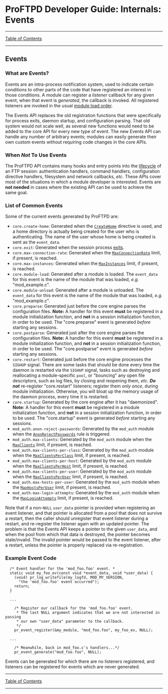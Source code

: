 # ProFTPD Developer Guide: Internals: Events

---

[Table of Contents](../toc.md)

---

## Events

### What are Events?

Events are an intra-process notification system, used to indicate certain
conditions to other parts of the code that have registered an interest in
those conditions.  A module can register a _listener_ callback for any given
event; when that event is _generated_, the callback is invoked.  All
registered listeners are invoked in the usual [module load order](order.md).

The Events API replaces the old registration functions that were specifically
for process exits, daemon startup, and configuration parsing.  That old system
would not scale well, as several new functions would need to be added to the
core API for every new type of event.  The new Events API can handle any
number of arbitrary events; modules can easily generate their own custom
events without requiring code changes in the core APIs.

### When *Not* To Use Events

The ProFTPD API contains many hooks and entry points into the
[lifecycle](lifecycle.md) of an FTP session: authentication handlers, command
handlers, configuration directive handlers, filesystem and network callbacks,
_etc_.  These APIs cover most of the situations in which a module developer is
interested.  Events are **not needed** in cases where the existing API can be
used to achieve the same goal.

### List of Common Events

Some of the current events generated by ProFTPD are:

* `core.create-home`: Generated when the
   [`CreateHome`](http://www.proftpd.org/docs/modules/mod_auth.html#CreateHome)
   directive is used, and a home directory is actually being created for the
   user who is authenticating.  The name of the user whose home is being
   created is sent as the `event_data`.
* `core.exit`: Generated when the session process [exits](exits.md).
* `core.max-connection-rate`: Generated when the [`MaxConnectionRate`](http://www.proftpd.org/docs/modules/mod_core.html#MaxConnectionRate)
  limit, if present, is reached.
* `core.max-instances`: Generated when the [`MaxInstances`](http://www.proftpd.org/docs/modules/mod_core.html#MaxInstances)
  limit, if present, is reached.
* `core.module-load`: Generated after a module is loaded.  The `event_data`
  for this event is the name of the module that was loaded, _e.g._
  "mod_example.c".
* `core.module-unload`: Generated after a module is unloaded.  The `event_data`
  for this event is the name of the module that was loaded, _e.g._
  "mod_example.c".
* `core.preparse`: Generated just before the core engine parses the
  configuration files.  **Note:** A handler for this event **must** be
  registered in a module initialization function, and **not** in a session
  initialization function, in order to be used.  The "core.preparse" event is
  generated _before_ starting any sessions.
* `core.postparse`: Generated just after the core engine parses the
  configuration files.  **Note:** A handler for this event **must** be
  registered in a module initialization function, and **not** in a session
  initialization function, in order to be used.  The "core.postparse" event is
  generated _before_ starting any sessions.
* `core.restart`: Generated just before the core engine processes the
  `SIGHUP` signal.  There are some tasks that should be done every time the
  daemon is restarted via the `SIGHUP` signal, tasks such as destroying and
  reallocating a module-specific `pool`, or "bouncing" any open file
  descriptors, such as log files, by closing and reopening them, _etc_.
   _**Do not**_ re-register "core.restart" listeners; register them _only once_,
  during module initialization.  Otherwise, you will bloat up the memory usage
  of the daemon process, every time it is restarted.
* `core.startup`: Generated by the core engine after it has "daemonized".
  **Note:** A handler for this event **must** be registered in a module
  initialization function, and **not** in a session initialization function,
  in order to be used.  The "core.startup" event is generated _before_ starting
  any sessions.
* `mod_auth.anon-reject-passwords`: Generated by the `mod_auth` module when
  the [`AnonRejectPasswords`](http://www.proftpd.org/docs/modules/mod_auth.html#AnonRejectPasswords) rule is triggered.
* `mod_auth.max-clients`: Generated by the `mod_auth` module when the
  [`MaxClients`](http://www.proftpd.org/docs/modules/mod_auth.html#MaxClients)
  limit, if present, is reached.
* `mod_auth.max-clients-per-class`: Generated by the `mod_auth` module when the
  [`MaxClientsPerClass`](http://www.proftpd.org/docs/modules/mod_auth.html#MaxClientsPerClass)
  limit, if present, is reached.
* `mod_auth.max-clients-per-host`: Generated by the `mod_auth` module when the
  [`MaxClientsPerHost`](http://www.proftpd.org/docs/modules/mod_auth.html#MaxClientsPerHost)
  limit, if present, is reached.
* `mod_auth.max-clients-per-user`: Generated by the `mod_auth` module when the
  [`MaxClientsPerUser`](http://www.proftpd.org/docs/modules/mod_auth.html#MaxClientsPerUser)
  limit, if present, is reached.
* `mod_auth.max-hosts-per-user`: Generated by the `mod_auth` module when the
  [`MaxHostsPerUser`](http://www.proftpd.org/docs/modules/mod_auth.html#MaxHostsPerUser)
  limit, if present, is reached.
* `mod_auth.max-login-attempts`: Generated by the `mod_auth` module when the
  [`MaxLoginAttempts`](http://www.proftpd.org/docs/modules/mod_auth.html#MaxLoginAttempts)
  limit, if present, is reached.

Note that if a non-`NULL` `user_data` pointer is provided when registering an
event listener, and that pointer is allocated from a pool that does not
survive a restart, then the caller should unregister that event listener
during a restart, and re-register the listener again with an updated pointer.
The problem is that the Events API keeps a pointer to the given `user_data`,
and when the pool from which that data is destroyed, the pointer becomes
stale/invalid.  The invalid pointer would be passed to the event listener,
after a restart, unless the pointer is properly replaced via re-registration.

### Example Event Code

```
  /* Event handler for the 'mod_foo.foo' event. *
  static void my_foo_ev(const void *event_data, void *user_data) {
    (void) pr_log_writefile(my_logfd, MOD_MY_VERSION,
      "the 'mod_foo.foo' event occurred");
    return;
  }

  ...

    /* Register our callback for the 'mod_foo.foo' event.
     * The last NULL argument indicates that we are not interested in passing
     * our own "user_data" parameter to the callback.
     */
    pr_event_register(&my_module, "mod_foo.foo", my_foo_ev, NULL);

  ...

    /* Meanwhile, back in mod_foo.c's handlers...*/
    pr_event_generate("mod_foo.foo", NULL);
```

Events can be generated for which there are no listeners registered, and
listeners can be registered for events which are never generated.

---

[Table of Contents](../toc.md)

---
